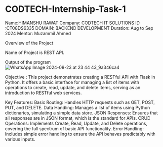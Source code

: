 # CODTECH-Internship-Task-1
Name:HIMANSHU RAWAT
Company: CODTECH IT SOLUTIONS
ID :CT08DS6335
DOMAIN: BACKEND DEVELOPMENT
Duration: Aug to Sep 2024
Mentor: Muzammil Ahmed 


Overview of the Project

Name of Project is REST API.

Output of the program 
![WhatsApp Image 2024-08-23 at 23 44 43_9a346ca4](https://github.com/user-attachments/assets/b145000b-ad73-4917-9be4-4fba1c3abc5f)

Objective :
This project demonstrates creating a RESTful API with Flask in Python. It offers a basic interface for managing a list of items with operations to create, read, update, and delete items, serving as an introduction to RESTful web services.

Key Features:
Basic Routing: Handles HTTP requests such as GET, POST, PUT, and DELETE.
Data Handling: Manages a list of items using Python dictionaries, simulating a simple data store.
JSON Responses: Ensures that all responses are in JSON format, which is the standard for APIs.
CRUD Operations: Implements Create, Read, Update, and Delete operations, covering the full spectrum of basic API functionality.
Error Handling: Includes simple error handling to ensure the API behaves predictably with various inputs.
